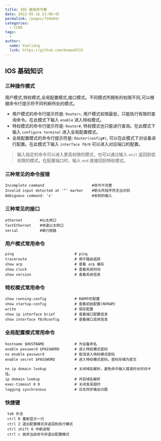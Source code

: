 ```yaml
---
title: IOS 基础命令集
date: 2022-05-16 21:08:45
permalink: /pages/716e04/
categories:
  - CCNA
tags:
  -
author:
  name: Xueliang
  link: https://github.com/Human0722
---
```


## IOS 基础知识
### 三种操作模式
用户模式,特权模式,全局配置模式,接口模式。不同模式所拥有的权限不同,可以根据命令行提示符不同判断所处的模式。
- 用户模式的命令行提示符是: `Router>`, 用户模式权限最低，只能执行有限的查询命令。在此模式下输入 `enable` 进入特权模式。
- 特权模式的命令行提示符是: `Router#`, 特权模式也只能进行查询。在此模式下输入 `configure terminal` 进入全局配置模式。
- 全局配置模式的命令行提示符是: `Router(config#)`, 可以在此模式下对设备进行配置。在此模式下输入 `interface f0/0` 可以进入对应端口的配置。

> 输入指定的命令可以进入更高权限的模式，也可以通过输入 `exit` 返回到低权限的模式。在配置端口时，输入 `end` 直接回到特权模式。



### 三种常见的命令报错
```shell
Incomplete command                      #命令不完整
Invalid input detected at '^' marker    #箭头所指字符无法识别
Ambiguous command: 's'                  #未知的输入
```

### 三种常见的接口
```shell
ethernet        #以太网口
fastEthernet    #快速以太网口
serial          #串行链路
```

### 用户模式常用命令
```shell
ping                            # ping
traceroute                      # 用于路由追踪
show arp                        # 查看 arp 缓存
show clock                      # 查看系统时间
show version                    # 查看系统信息
```
### 特权模式常用命令
```shell
show running-config             # RAM中的配置
show startup-config             # 查看初始配置(NVRAM)
write                           # 保存配置
show ip interface brief         # 查看端口配置信息
show interface f0/0config       # 查看接口具体信息
```
### 全局配置模式常用命令
```shell
hostname $HOSTNAME              # 为设备命名
enable password $PASSWORD       # 进入特权模式密码
no enable password              # 取消进入特权模式密码
enable secret $PASSWORD         # 进入特权模式密码，密码存储为密文

no ip domain lookup             # 关闭域名解析，避免命令输入错误时长时间卡住。
ip domain lookup                # 开启域名解析
exec-timeout 0 0                # 关闭发呆超时
logging synchronous             # 日志同步输出问题
```

### 快捷键
```shell
 tab 补全
 ctrl R 重新显示一行
 ctrl Z 退出配置模式并返回到执行模式
 ctrl shift 6 中断进程
 ctrl c 放弃当前命令并退出配置模式
 ```
